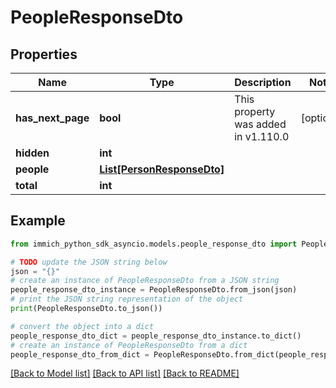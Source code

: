 # PeopleResponseDto


## Properties

Name | Type | Description | Notes
------------ | ------------- | ------------- | -------------
**has_next_page** | **bool** | This property was added in v1.110.0 | [optional] 
**hidden** | **int** |  | 
**people** | [**List[PersonResponseDto]**](PersonResponseDto.md) |  | 
**total** | **int** |  | 

## Example

```python
from immich_python_sdk_asyncio.models.people_response_dto import PeopleResponseDto

# TODO update the JSON string below
json = "{}"
# create an instance of PeopleResponseDto from a JSON string
people_response_dto_instance = PeopleResponseDto.from_json(json)
# print the JSON string representation of the object
print(PeopleResponseDto.to_json())

# convert the object into a dict
people_response_dto_dict = people_response_dto_instance.to_dict()
# create an instance of PeopleResponseDto from a dict
people_response_dto_from_dict = PeopleResponseDto.from_dict(people_response_dto_dict)
```
[[Back to Model list]](../README.md#documentation-for-models) [[Back to API list]](../README.md#documentation-for-api-endpoints) [[Back to README]](../README.md)


